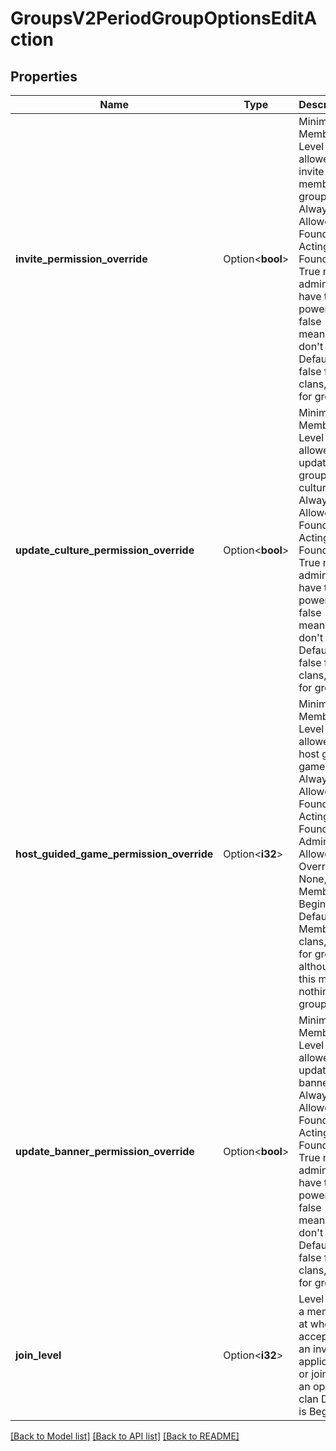 # GroupsV2PeriodGroupOptionsEditAction

## Properties

Name | Type | Description | Notes
------------ | ------------- | ------------- | -------------
**invite_permission_override** | Option<**bool**> | Minimum Member Level allowed to invite new members to group  Always Allowed: Founder, Acting Founder  True means admins have this power, false means they don't  Default is false for clans, true for groups. | [optional]
**update_culture_permission_override** | Option<**bool**> | Minimum Member Level allowed to update group culture  Always Allowed: Founder, Acting Founder  True means admins have this power, false means they don't  Default is false for clans, true for groups. | [optional]
**host_guided_game_permission_override** | Option<**i32**> | Minimum Member Level allowed to host guided games  Always Allowed: Founder, Acting Founder, Admin  Allowed Overrides: None, Member, Beginner  Default is Member for clans, None for groups, although this means nothing for groups. | [optional]
**update_banner_permission_override** | Option<**bool**> | Minimum Member Level allowed to update banner  Always Allowed: Founder, Acting Founder  True means admins have this power, false means they don't  Default is false for clans, true for groups. | [optional]
**join_level** | Option<**i32**> | Level to join a member at when accepting an invite, application, or joining an open clan  Default is Beginner. | [optional]

[[Back to Model list]](../README.md#documentation-for-models) [[Back to API list]](../README.md#documentation-for-api-endpoints) [[Back to README]](../README.md)


